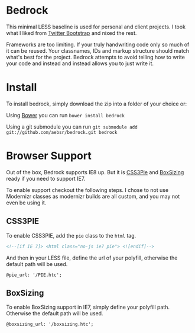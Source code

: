 # Bedrock

This minimal LESS baseline is used for personal and client projects. I took what I liked from [Twitter Bootstrap](http://twitter.github.com/bootstrap/) and nixed the rest.

Frameworks are too limiting. If your truly handwriting code only so much of it can be reused. Your classnames, IDs and markup structure should match what's best for the project. Bedrock attempts to avoid telling how to write your code and instead and instead allows you to just write it.

# Install
To install bedrock, simply download the zip into a folder of your choice or:

Using [Bower](https://github.com/twitter/bower) you can run `bower install bedrock`

Using a git submodule you can run `git submodule add git://github.com/aebsr/bedrock.git bedrock`

# Browser Support

Out of the box, Bedrock supports IE8 up. But it is [CSS3Pie](http://css3pie.com) and [BoxSizing](https://github.com/Schepp/box-sizing-polyfill) ready if you need to support IE7.

To enable support checkout the following steps. I chose to not use Modernizr classes as modernizr builds are all custom, and you may not even be using it.

## CSS3PIE

To enable CSS3PIE, add the `pie` class to the `html` tag.

```html
<!--[if IE 7]> <html class="no-js ie7 pie"> <![endif]-->
```

And then in your LESS file, define the url of your polyfill, otherwise the default path will be used.

`@pie_url: '/PIE.htc';`

## BoxSizing

To enable BoxSizing support in IE7, simply define your polyfill path. Otherwise the default path will be used.

`@boxsizing_url: '/boxsizing.htc';`

